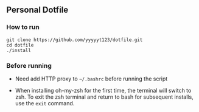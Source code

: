 ## Personal Dotfile

### How to run

``` shell
git clone https://github.com/yyyyyt123/dotfile.git
cd dotfile
./install
```

### Before running 
+ Need add HTTP proxy to `~/.bashrc` before running the script

+ When installing oh-my-zsh for the first time, the terminal will switch to zsh. To exit the zsh terminal and return to bash for subsequent installs, use the `exit` command.
